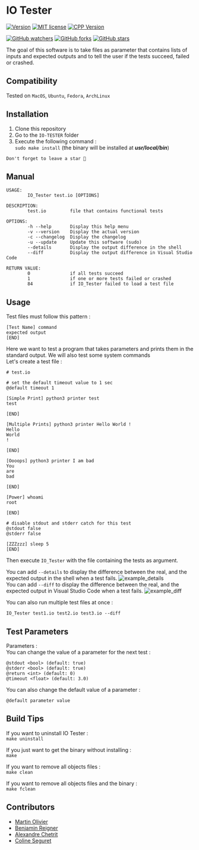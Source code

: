 # IO Tester
[![Version](https://img.shields.io/badge/IO_Tester-v1.8.0-blue.svg)](https://github.com/tocola/IO-TESTER/releases/tag/v1.8.0)
[![MIT license](https://img.shields.io/badge/License-MIT-orange.svg)](https://github.com/tocola/IO-TESTER/blob/main/LICENSE)
[![CPP Version](https://img.shields.io/badge/C++-17-darkgreen.svg)](https://isocpp.org/)

[![GitHub watchers](https://img.shields.io/github/watchers/tocola/IO-TESTER?style=social)](https://github.com/tocola/IO-TESTER/watchers/)
[![GitHub forks](https://img.shields.io/github/forks/tocola/IO-TESTER?style=social)](https://github.com/tocola/IO-TESTER/network/members/)
[![GitHub stars](https://img.shields.io/github/stars/tocola/IO-TESTER?style=social)](https://github.com/tocola/IO-TESTER/stargazers/)

The goal of this software is to take files as parameter that contains lists of inputs and expected outputs and to tell the user if the tests succeed, failed or crashed.

## Compatibility
Tested on `MacOS`, `Ubuntu`, `Fedora`, `ArchLinux`

## Installation

1. Clone this repository
2. Go to the `IO-TESTER` folder
3. Execute the following command :  
   `sudo make install` (the binary will be installed at ***usr/local/bin***)

`Don't forget to leave a star 🌟`

## Manual

```
USAGE:
        IO_Tester test.io [OPTIONS]

DESCRIPTION:
        test.io         file that contains functional tests

OPTIONS:
        -h --help       Display this help menu
        -v --version    Display the actual version
        -c --changelog  Display the changelog
        -u --update     Update this software (sudo)
        --details       Display the output difference in the shell
        --diff          Display the output difference in Visual Studio Code

RETURN VALUE:
        0               if all tests succeed
        1               if one or more tests failed or crashed
        84              if IO_Tester failed to load a test file
```

## Usage

Test files must follow this pattern :
```
[Test Name] command
expected output
[END]
```

Here we want to test a program that takes parameters and prints them in the standard output. We will also test some system commands  
Let's create a test file :

```
# test.io

# set the default timeout value to 1 sec
@default timeout 1

[Simple Print] python3 printer test
test

[END]

[Multiple Prints] python3 printer Hello World !
Hello
World
!

[END]

[Oooops] python3 printer I am bad
You
are
bad

[END]

[Power] whoami
root

[END]

# disable stdout and stderr catch for this test
@stdout false
@stderr false

[ZZZzzz] sleep 5
[END]
```

Then execute `IO_Tester` with the file containing the tests as argument.

You can add `--details` to display the difference between the real, and the expected output in the shell when a test fails.
![example_details](https://github.com/tocola/IO-TESTER/blob/main/.github/example_details.png?raw=true)   
You can add `--diff` to display the difference between the real, and the expected output in Visual Studio Code when a test fails.
![example_diff](https://github.com/tocola/IO-TESTER/blob/main/.github/example_diff.png?raw=true)   

You can also run multiple test files at once :
```
IO_Tester test1.io test2.io test3.io --diff
```

## Test Parameters
Parameters :  
You can change the value of a parameter for the next test :
```
@stdout <bool> (default: true)
@stderr <bool> (default: true)
@return <int> (default: 0)
@timeout <float> (default: 3.0)
```
You can also change the default value of a parameter :
```
@default parameter value
```

## Build Tips
If you want to uninstall IO Tester :  
`make uninstall`  

If you just want to get the binary without installing :  
`make`  

If you want to remove all objects files :  
`make clean`  

If you want to remove all objects files and the binary :  
`make fclean`  

## Contributors

 - [Martin Olivier](https://github.com/tocola)
 - [Benjamin Reigner](https://github.com/Breigner01)
 - [Alexandre Chetrit](https://github.com/chetrit)
 - [Coline Seguret](https://github.com/Cleopha)
